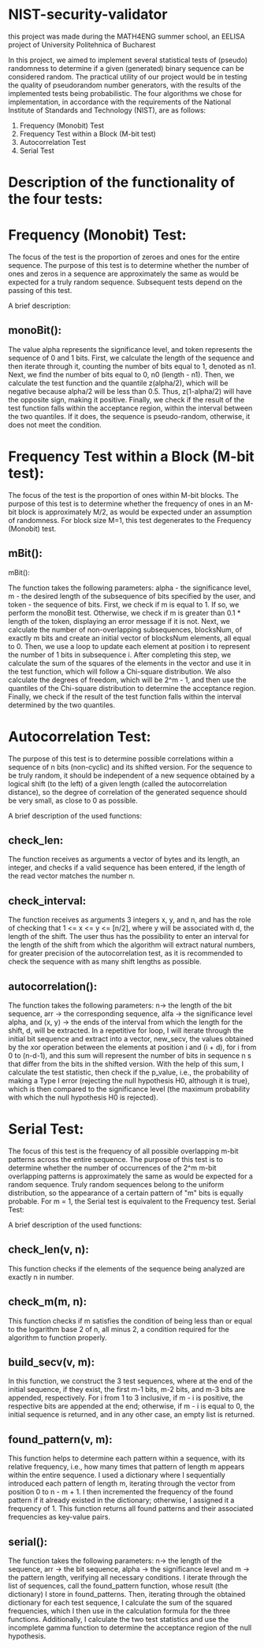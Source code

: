 # NIST-security-validator
this project was made during the MATH4ENG summer school, an EELISA project of University Politehnica of Bucharest 

In this project, we aimed to implement several statistical tests of (pseudo) randomness to determine if a given (generated) binary sequence can be considered random. The practical utility of our project would be in testing the quality of pseudorandom number generators, with the results of the implemented tests being probabilistic. The four algorithms we chose for implementation, in accordance with the requirements of the National Institute of Standards and Technology (NIST), are as follows:

1. Frequency (Monobit) Test
2. Frequency Test within a Block (M-bit test)
3. Autocorrelation Test
4. Serial Test

# Description of the functionality of the four tests:

# Frequency (Monobit) Test:

The focus of the test is the proportion of zeroes and ones for the entire sequence. The purpose of this test is to determine whether the number of ones and zeros in a sequence are approximately the same as would be expected for a truly random sequence. Subsequent tests depend on the passing of this test.

A brief description:

## monoBit():

The value alpha represents the significance level, and token represents the sequence of 0 and 1 bits.
First, we calculate the length of the sequence and then iterate through it, counting the number of bits equal to 1, denoted as n1. Next, we find the number of bits equal to 0, n0 (length - n1). Then, we calculate the test function and the quantile z(alpha/2), which will be negative because alpha/2 will be less than 0.5. Thus, z(1-alpha/2) will have the opposite sign, making it positive. Finally, we check if the result of the test function falls within the acceptance region, within the interval between the two quantiles. If it does, the sequence is pseudo-random, otherwise, it does not meet the condition.

# Frequency Test within a Block (M-bit test):

The focus of the test is the proportion of ones within M-bit blocks. The purpose of this test is to determine whether the frequency of ones in an M-bit block is approximately M/2, as would be expected under an assumption of randomness. For block size M=1, this test degenerates to the Frequency (Monobit) test.

## mBit():

mBit():

The function takes the following parameters: alpha - the significance level, m - the desired length of the subsequence of bits specified by the user, and token - the sequence of bits.
First, we check if m is equal to 1. If so, we perform the monoBit test. Otherwise, we check if m is greater than 0.1 * length of the token, displaying an error message if it is not.
Next, we calculate the number of non-overlapping subsequences, blocksNum, of exactly m bits and create an initial vector of blocksNum elements, all equal to 0. Then, we use a loop to update each element at position i to represent the number of 1 bits in subsequence i.
After completing this step, we calculate the sum of the squares of the elements in the vector and use it in the test function, which will follow a Chi-square distribution. We also calculate the degrees of freedom, which will be 2^m - 1, and then use the quantiles of the Chi-square distribution to determine the acceptance region. Finally, we check if the result of the test function falls within the interval determined by the two quantiles.

# Autocorrelation Test:

The purpose of this test is to determine possible correlations within a sequence of n bits (non-cyclic) and its shifted version. For the sequence to be truly random, it should be independent of a new sequence obtained by a logical shift (to the left) of a given length (called the autocorrelation distance), so the degree of correlation of the generated sequence should be very small, as close to 0 as possible.

A brief description of the used functions:

## check_len:
The function receives as arguments a vector of bytes and its length, an integer, and checks if a valid sequence has been entered, if the length of the read vector matches the number n.

## check_interval:
The function receives as arguments 3 integers x, y, and n, and has the role of checking that 1 <= x <= y <= [n/2], where y will be associated with d, the length of the shift. The user thus has the possibility to enter an interval for the length of the shift from which the algorithm will extract natural numbers, for greater precision of the autocorrelation test, as it is recommended to check the sequence with as many shift lengths as possible.

## autocorrelation():
The function takes the following parameters: n-> the length of the bit sequence, arr -> the corresponding sequence, alfa -> the significance level alpha, and (x, y) -> the ends of the interval from which the length for the shift, d, will be extracted. In a repetitive for loop, I will iterate through the initial bit sequence and extract into a vector, new_secv, the values obtained by the xor operation between the elements at position i and (i + d), for i from 0 to (n-d-1), and this sum will represent the number of bits in sequence n s that differ from the bits in the shifted version. With the help of this sum, I calculate the test statistic, then check if the p_value, i.e., the probability of making a Type I error (rejecting the null hypothesis H0, although it is true), which is then compared to the significance level (the maximum probability with which the null hypothesis H0 is rejected).

# Serial Test:

The focus of this test is the frequency of all possible overlapping m-bit patterns across the entire sequence. The purpose of this test is to determine whether the number of occurrences of the 2^m m-bit overlapping patterns is approximately the same as would be expected for a random sequence. Truly random sequences belong to the uniform distribution, so the appearance of a certain pattern of "m" bits is equally probable. For m = 1, the Serial test is equivalent to the Frequency test.
Serial Test:

A brief description of the used functions:

## check_len(v, n):
This function checks if the elements of the sequence being analyzed are exactly n in number.

## check_m(m, n):
This function checks if m satisfies the condition of being less than or equal to the logarithm base 2 of n, all minus 2, a condition required for the algorithm to function properly.

## build_secv(v, m): 
In this function, we construct the 3 test sequences, where at the end of the initial sequence, if they exist, the first m-1 bits, m-2 bits, and m-3 bits are appended, respectively. For i from 1 to 3 inclusive, if m - i is positive, the respective bits are appended at the end; otherwise, if m - i is equal to 0, the initial sequence is returned, and in any other case, an empty list is returned.

## found_pattern(v, m):
This function helps to determine each pattern within a sequence, with its relative frequency, i.e., how many times that pattern of length m appears within the entire sequence. I used a dictionary where I sequentially introduced each pattern of length m, iterating through the vector from position 0 to n - m + 1. I then incremented the frequency of the found pattern if it already existed in the dictionary; otherwise, I assigned it a frequency of 1. This function returns all found patterns and their associated frequencies as key-value pairs.

## serial():

The function takes the following parameters: n-> the length of the sequence, arr -> the bit sequence, alpha -> the significance level and m -> the pattern length, verifying all necessary conditions. I iterate through the list of sequences, call the found_pattern function, whose result (the dictionary) I store in found_patterns. Then, iterating through the obtained dictionary for each test sequence, I calculate the sum of the squared frequencies, which I then use in the calculation formula for the three functions. Additionally, I calculate the two test statistics and use the incomplete gamma function to determine the acceptance region of the null hypothesis.

